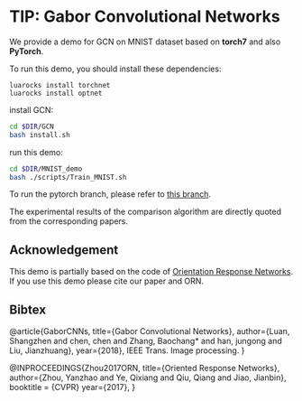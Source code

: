 # TIP: Gabor Convolutional Networks

We provide a demo for GCN on MNIST dataset based on **torch7** and also **PyTorch**.

To run this demo, you should  install these dependencies:
```
luarocks install torchnet
luarocks install optnet
```

install GCN:
```bash
cd $DIR/GCN
bash install.sh
```

run this demo:
```bash
cd $DIR/MNIST_demo
bash ./scripts/Train_MNIST.sh
```
To run the pytorch branch, please refer to [this branch](https://github.com/bczhangbczhang/Gabor-Convolutional-Networks/tree/pytorch).

The experimental results of the comparison algorithm are directly quoted from the corresponding papers. 

## Acknowledgement
This demo is partially based on the code of [Orientation Response Networks](http://zhouyanzhao.github.io/ORN/).
If you use this demo please cite our paper and ORN. 

## Bibtex

@article{GaborCNNs, title={Gabor Convolutional Networks}, author={Luan, Shangzhen and chen, chen and Zhang,  Baochang*   and han, jungong and Liu, Jianzhuang}, year={2018}, IEEE Trans. Image processing.  }

@INPROCEEDINGS{Zhou2017ORN,
  title={Oriented Response Networks},
  author={Zhou, Yanzhao and Ye, Qixiang and Qiu, Qiang and Jiao, Jianbin},
  booktitle = {CVPR}
  year={2017},
}

